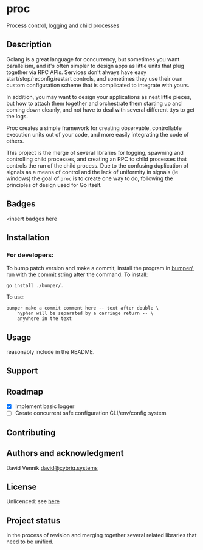 # proc

Process control, logging and child processes

## Description

Golang is a great language for concurrency, but sometimes you want parallelism, and it's often simpler to design apps 
as little units that plug together via RPC APIs. Services don't always have easy start/stop/reconfig/restart 
controls, and sometimes they use their own custom configuration scheme that is complicated to integrate with yours.

In addition, you may want to design your applications as neat little pieces, but how to attach them together and 
orchestrate them starting up and coming down cleanly, and not have to deal with several different ttys to get the logs.

Proc creates a simple framework for creating observable, controllable execution units out of your code, and more 
easily integrating the code of others.

This project is the merge of several libraries for logging, spawning and controlling child processes, and creating 
an RPC to child processes that controls the run of the child process. Due to the confusing duplication of signals as 
a means of control and the lack of uniformity in signals (ie windows) the goal of `proc` is to create one way to do, 
following the principles of design used for Go itself.

## Badges

<insert badges here

## Installation

### For developers:

To bump patch version and make a commit, install the program in [bumper/](./bumper), run with the commit string 
after the command. To install:

    go install ./bumper/.

To use:

    bumper make a commit comment here -- text after double \
        hyphen will be separated by a carriage return -- \
        anywhere in the text

## Usage

reasonably include in the README.

## Support

## Roadmap

- [x] Implement basic logger
- [ ] Create concurrent safe configuration CLI/env/config system

## Contributing

## Authors and acknowledgment

David Vennik david@cybriq.systems

## License

Unlicenced: see [here](./LICENSE)

## Project status

In the process of revision and merging together several related libraries that need to be unified.
